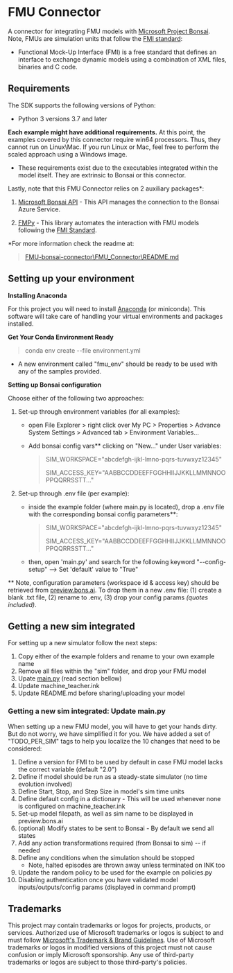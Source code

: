 # FMU Connector

A connector for integrating FMU models with [Microsoft Project Bonsai](https://azure.microsoft.com/en-us/services/project-bonsai/).
Note, FMUs are simulation units that follow the [FMI standard](https://fmi-standard.org/):

- Functional Mock-Up Interface (FMI) is a free standard that defines an interface to exchange dynamic models using a combination of XML files, binaries and C code.

## Requirements

The SDK supports the following versions of Python:

- Python 3 versions 3.7 and later

**Each example might have additional requirements.** At this point, the examples covered by this connector require win64 processors.
Thus, they cannot run on Linux\Mac. If you run Linux or Mac, feel free to perform the scaled approach using a Windows image.

- These requirements exist due to the executables integrated within the model itself. They are extrinsic to Bonsai or this connector.

Lastly, note that this FMU Connector relies on 2 auxiliary packages*:

1. [Microsoft Bonsai API](https://github.com/microsoft/microsoft-bonsai-api) - This API manages the connection to the Bonsai Azure Service.

2. [FMPy](https://github.com/CATIA-Systems/FMPy) - This library automates the interaction with FMU models following the [FMI Standard](https://fmi-standard.org/).

*For more information check the readme at:
> [FMU-bonsai-connector\FMU_Connector\README.md](FMU_Connector/README.md)

## Setting up your environment

**Installing Anaconda**

For this project you will need to install [Anaconda](https://www.anaconda.com/products/individual) (or miniconda).
This software will take care of handling your virtual environments and packages installed.

**Get Your Conda Environment Ready**

> conda env create --file environment.yml
- A new environment called "fmu_env" should be ready to be used with any of the samples provided.

**Setting up Bonsai configuration**

Choose either of the following two approaches:

1. Set-up through environment variables (for all examples):

    - open File Explorer > right click over My PC > Properties > Advance System Settings > Advanced tab > Environment Variables...
    - Add bonsai config vars** clicking on "New..." under User variables:
    
      > SIM_WORKSPACE="abcdefgh-ijkl-lmno-pqrs-tuvwxyz12345"
      >
      > SIM_ACCESS_KEY="AABBCCDDEEFFGGHHIIJJKKLLMMNNOOPPQQRRSSTT..."

2. Set-up through .env file (per example):

    - inside the example folder (where main.py is located), drop a .env file with the corresponding bonsai config parameters**:
    
      > SIM_WORKSPACE="abcdefgh-ijkl-lmno-pqrs-tuvwxyz12345"
      >
      > SIM_ACCESS_KEY="AABBCCDDEEFFGGHHIIJJKKLLMMNNOOPPQQRRSSTT..."

    - then, open 'main.py' and search for the following keyword "--config-setup"  -->  Set 'default' value to "True"

  ** Note, configuration parameters (workspace id & access key) should be retrieved from [preview.bons.ai](https://preview.bons.ai).
To drop them in a new .env file: (1) create a blank .txt file, (2) rename to .env, (3) drop your config params *(quotes included)*.

## Getting a new sim integrated

For setting up a new simulator follow the next steps:

1. Copy either of the example folders and rename to your own example name
2. Remove all files within the "sim" folder, and drop your FMU model
3. Upate [main.py](samples/fm_RSM_FMU_Pipeline/main.py) (read section bellow)
4. Update machine_teacher.ink
5. Update README.md before sharing/uploading your model

### Getting a new sim integrated: Update main.py

When setting up a new FMU model, you will have to get your hands dirty. But do not worry, we have simplified it for you.
We have added a set of "TODO_PER_SIM" tags to help you localize the 10 changes that need to be considered:

1. Define a version for FMI to be used by default in case FMU model lacks the correct variable (default "2.0")
2. Define if model should be run as a steady-state simulator (no time evolution involved)
3. Define Start, Stop, and Step Size in model's sim time units
4. Define default config in a dictionary - This will be used whenever none is configured on machine_teacher.ink
5. Set-up model filepath, as well as sim name to be displayed in preview.bons.ai
6. (optional) Modify states to be sent to Bonsai - By default we send all states
7. Add any action transformations required (from Bonsai to sim) -- if needed
8. Define any conditions when the simulation should be stopped
     - Note, halted episodes are thrown away unless terminated on INK too
9. Update the random policy to be used for the example on policies.py
10. Disabling authentication once you have validated model inputs/outputs/config params (displayed in command prompt)

## Trademarks

This project may contain trademarks or logos for projects, products, or services. Authorized use of Microsoft 
trademarks or logos is subject to and must follow 
[Microsoft's Trademark & Brand Guidelines](https://www.microsoft.com/en-us/legal/intellectualproperty/trademarks/usage/general).
Use of Microsoft trademarks or logos in modified versions of this project must not cause confusion or imply Microsoft sponsorship.
Any use of third-party trademarks or logos are subject to those third-party's policies.
